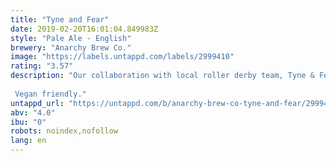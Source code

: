 ```yaml
---
title: "Tyne and Fear"
date: 2019-02-20T16:01:04.849983Z
style: "Pale Ale - English"
brewery: "Anarchy Brew Co."
image: "https://labels.untappd.com/labels/2999410"
rating: "3.57"
description: "Our collaboration with local roller derby team, Tyne & Fear. Big U.S. hops (Citra, Cascade, Chinook).   Vegan friendly."
untappd_url: "https://untappd.com/b/anarchy-brew-co-tyne-and-fear/2999410"
abv: "4.0"
ibu: "0"
robots: noindex,nofollow
lang: en
---
```

